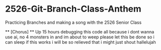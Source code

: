 # 2526-Git-Branch-Class-Anthem
Practicing Branches and making a song with the 2526 Senior Class




** [Chorus] **
 Up 15 hours debugging this code
 all because i dont wanna use ai, no
 4 monsters in and im about to weep
 please let this be done so i can sleep
 if this works i will be so relieved
 that i might just shout hallelujah
